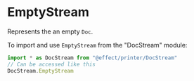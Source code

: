 # EmptyStream

Represents the an empty `Doc`.

To import and use `EmptyStream` from the "DocStream" module:

```ts
import * as DocStream from "@effect/printer/DocStream"
// Can be accessed like this
DocStream.EmptyStream
```
